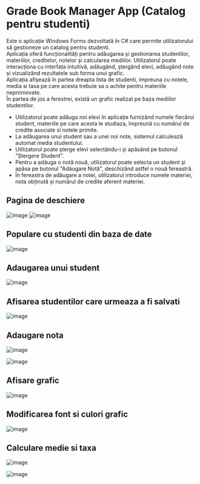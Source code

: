 # Grade Book Manager App (Catalog pentru studenti)
Este o aplicație Windows Forms dezvoltată în C# care permite utilizatorului să gestioneze un catalog pentru studenti. <br>
Aplicația oferă funcționalități pentru adăugarea și gestionarea studentilor, materiilor, creditelor, notelor și calcularea mediilor.
Utilizatorul poate interacționa cu interfața intuitivă, adăugând, ștergând elevi, adăugând note și vizualizând rezultatele sub forma unui grafic. <br>
Aplicația afișează în partea dreapta lista de studenti, impreuna cu notele, media si taxa pe care acesta trebuie sa o achite pentru materiile nepromovate. <br>
În partea de jos a ferestrei, există un grafic realizat pe baza mediilor studentilor. <br>

- Utilizatorul poate adăuga noi elevi în aplicație furnizând numele fiecărui student, materiile pe care acesta le studiaza, împreună cu numărul de credite asociate si notele primite.
- La adăugarea unui student sau a unei noi note, sistemul calculează automat media studentului.
- Utilizatorul poate șterge elevi selectându-i și apăsând pe butonul "Ștergere Student".
- Pentru a adăuga o notă nouă, utilizatorul poate selecta un student și apăsa pe butonul "Adăugare Notă", deschizând astfel o nouă fereastră. <br>
- În fereastra de adăugare a notei, utilizatorul introduce numele materiei, nota obținută și numărul de credite aferent materiei.<br>





## Pagina de deschiere
![image](https://github.com/dumitriu-ana/Grade_Book_Manager_App/assets/72306782/74c77b63-5074-4a0a-bebb-53b66ff03769)
![image](https://github.com/dumitriu-ana/Grade_Book_Manager_App/assets/72306782/ff23db7f-b42f-49ba-aaab-1c6bf233209e)


## Populare cu studenti din baza de date
![image](https://github.com/dumitriu-ana/Grade_Book_Manager_App/assets/72306782/98d21679-0190-4cf0-88bf-a989ca5c9154)

## Adaugarea unui student
![image](https://github.com/dumitriu-ana/Grade_Book_Manager_App/assets/72306782/db89bd0f-af20-49a6-9f2c-7a8ca26718a0)

## Afisarea studentilor care urmeaza a fi salvati
![image](https://github.com/dumitriu-ana/Grade_Book_Manager_App/assets/72306782/64d1b9e3-9cbc-46fe-8d74-5892167c2853)

## Adaugare nota
![image](https://github.com/dumitriu-ana/Grade_Book_Manager_App/assets/72306782/2c9570f4-48f4-4be7-a90b-8bb04a9b7968)

![image](https://github.com/dumitriu-ana/Grade_Book_Manager_App/assets/72306782/e545c4ee-a64a-42ae-ac36-e17f08735df9)

## Afisare grafic
![image](https://github.com/dumitriu-ana/Grade_Book_Manager_App/assets/72306782/c120b786-a1ad-4680-84f4-70def6c84b65)

## Modificarea font si culori grafic
![image](https://github.com/dumitriu-ana/Grade_Book_Manager_App/assets/72306782/62d642f3-d8d5-48eb-9c4f-f8bcb397d415)

## Calculare medie si taxa
![image](https://github.com/dumitriu-ana/Grade_Book_Manager_App/assets/72306782/d6c326e6-3b55-4a69-b641-c615071d184c)

![image](https://github.com/dumitriu-ana/Grade_Book_Manager_App/assets/72306782/0444750d-6ffc-4a97-b3d8-b4b2afa0065d)




